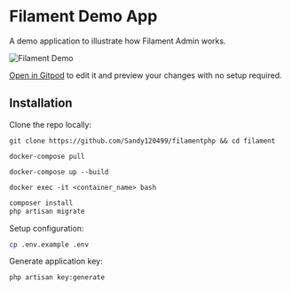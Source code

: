 # Filament Demo App

A demo application to illustrate how Filament Admin works.

![Filament Demo](https://github.com/filamentphp/demo/assets/171715/899161a9-3c85-4dc9-9599-13928d3a4412)

[Open in Gitpod](https://gitpod.io/#https://github.com/filamentphp/demo) to edit it and preview your changes with no setup required.

## Installation

Clone the repo locally:

```
git clone https://github.com/Sandy120499/filamentphp && cd filament
```

```
docker-compose pull
```
```
docker-compose up --build
```

```
docker exec -it <container_name> bash
```

```sh
composer install
php artisan migrate
```

Setup configuration:

```sh
cp .env.example .env
```

Generate application key:

```sh
php artisan key:generate
```


